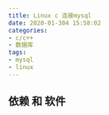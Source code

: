 ```yaml
---
title: Linux c 连接mysql
date: 2020-01-304 15:58:02
categories:
- c/c++
- 数据库
tags:
- mysql
- linux
--- 
```


## 依赖 和 软件


